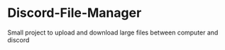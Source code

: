 # Discord-File-Manager
Small project to upload and download large files between computer and discord
